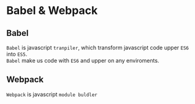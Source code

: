 # Babel & Webpack

## Babel 

`Babel` is javascript `tranpiler`, which transform javascript code upper `ES6` into `ES5`.  
`Babel` make us code with `ES6` and upper on any enviroments.


## Webpack

`Webpack` is javascript `module buldler`